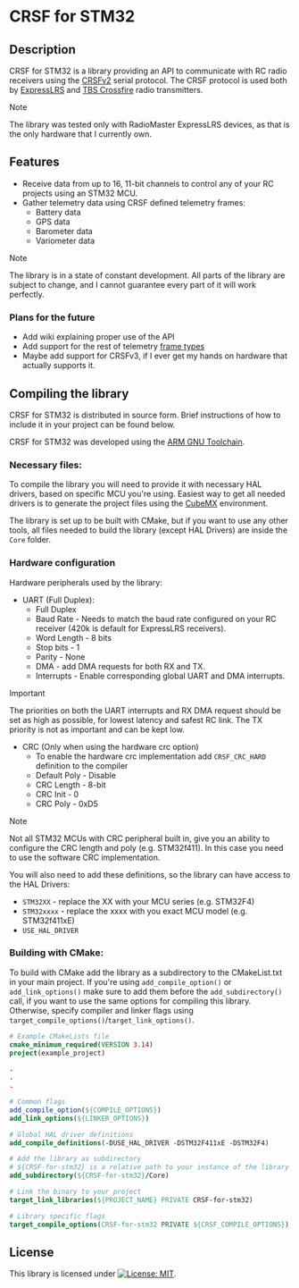 # CRSF for STM32

## Description

CRSF for STM32 is a library providing an API to communicate with RC radio receivers
using the [CRSFv2](https://github.com/crsf-wg/crsf?tab=readme-ov-file) serial protocol.
The CRSF protocol is used both by [ExpressLRS](https://www.expresslrs.org) and [TBS Crossfire](https://www.team-blacksheep.com) radio transmitters.

> [!NOTE]
> The library was tested only with RadioMaster ExpressLRS devices, as that is the only hardware that I currently own.

## Features

- Receive data from up to 16, 11-bit channels to control any of your RC projects using an STM32 MCU.
- Gather telemetry data using CRSF defined telemetry frames:
  - Battery data
  - GPS data
  - Barometer data
  - Variometer data

> [!NOTE]
> The library is in a state of constant development. All parts of the library are subject to change,
> and I cannot guarantee every part of it will work perfectly.

### Plans for the future

- Add wiki explaining proper use of the API
- Add support for the rest of telemetry [frame types](https://github.com/crsf-wg/crsf/wiki/Packet-Types)
- Maybe add support for CRSFv3, if I ever get my hands on hardware that actually supports it.

## Compiling the library

CRSF for STM32 is distributed in source form. Brief instructions of how to include it in your project can be found below.

CRSF for STM32 was developed using the [ARM GNU Toolchain](https://developer.arm.com/downloads/-/arm-gnu-toolchain-downloads).

### Necessary files:

To compile the library you will need to provide it with necessary HAL drivers, based on specific MCU you're using.
Easiest way to get all needed drivers is to generate the project files using the [CubeMX](https://www.st.com/en/development-tools/stm32cubemx.html#overview) environment.

The library is set up to be built with CMake, but if you want to use any other tools,
all files needed to build the library (except HAL Drivers) are inside the `Core` folder.

### Hardware configuration

Hardware peripherals used by the library:
- UART (Full Duplex):
  - Full Duplex
  - Baud Rate - Needs to match the baud rate configured on your RC receiver
    (420k is default for ExpressLRS receivers).
  - Word Length - 8 bits
  - Stop bits - 1
  - Parity - None
  - DMA - add DMA requests for both RX and TX.
  - Interrupts - Enable corresponding global UART and DMA interrupts.

>[!IMPORTANT]
> The priorities on both the UART interrupts and RX DMA request should be set as high as possible, 
> for lowest latency and safest RC link. The TX priority is not as important and can be kept low.

- CRC (Only when using the hardware crc option)
  - To enable the hardware crc implementation add `CRSF_CRC_HARD` definition to the compiler
  - Default Poly - Disable
  - CRC Length - 8-bit
  - CRC Init - 0
  - CRC Poly - 0xD5

>[!NOTE]
> Not all STM32 MCUs with CRC peripheral built in, give you an ability to configure the CRC length and poly (e.g. STM32f411).
> In this case you need to use the software CRC implementation. 

You will also need to add these definitions, so the library can have access to the HAL Drivers:
- `STM32XX` - replace the XX with your MCU series (e.g. STM32F4)
- `STM32xxxx` - replace the xxxx with you exact MCU model (e.g. STM32f411xE)
- `USE_HAL_DRIVER`

### Building with CMake:

To build with CMake add the library as a subdirectory to the CMakeList.txt in your main project.
If you're using `add_compile_option()` or `add_link_options()` make sure to add them before the `add_subdirectory()`
call, if you want to use the same options for compiling this library.
Otherwise, specify compiler and linker flags using `target_compile_options()`/`target_link_options()`.

```cmake
# Example CMakeLists file
cmake_minimum_required(VERSION 3.14)
project(example_project)

.
.
.

# Common flags
add_compile_option(${COMPILE_OPTIONS})
add_link_options(${LINKER_OPTIONS})

# Global HAL driver definitions
add_compile_definitions(-DUSE_HAL_DRIVER -DSTM32F411xE -DSTM32F4)

# Add the library as subdirectory
# ${CRSF-for-stm32} is a relative path to your instance of the library
add_subdirectory(${CRSF-for-stm32}/Core)

# Link the binary to your project
target_link_libraries(${PROJECT_NAME} PRIVATE CRSF-for-stm32)

# Library specific flags
target_compile_options(CRSF-for-stm32 PRIVATE ${CRSF_COMPILE_OPTIONS})
```

## License

This library is licensed under
[![License: MIT](https://img.shields.io/badge/License-MIT-yellow.svg)](https://opensource.org/licenses/MIT).

